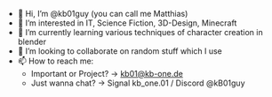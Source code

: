 - 👋 Hi, I’m @kb01guy (you can call me Matthias)
- 👀 I’m interested in IT, Science Fiction, 3D-Design, Minecraft
- 🌱 I’m currently learning various techniques of character creation in blender
- 💞️ I’m looking to collaborate on random stuff which I use
- 📫 How to reach me: 
  - Important or Project? -> kb01@kb-one.de
  - Just wanna chat? -> Signal kb_one.01 / Discord @kB01guy



<!---
kb01guy/kb01guy is a ✨ special ✨ repository because its `README.md` (this file) appears on your GitHub profile.
You can click the Preview link to take a look at your changes.
--->
